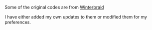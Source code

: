 Some of the original codes are from [Winterbraid](https://github.com/Winterbraid/pokefarm-custom-css/tree/main )

I have either added my own updates to them or modified them for my preferences.
